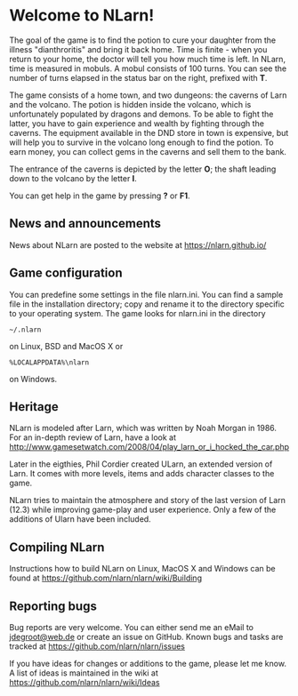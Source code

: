Welcome to NLarn!
=================

The goal of the game is to find the potion to cure your daughter from the
illness "dianthroritis" and bring it back home. Time is finite - when you
return to your home, the doctor will tell you how much time is left. In
NLarn, time is measured in mobuls. A mobul consists of 100 turns. You can
see the number of turns elapsed in the status bar on the right, prefixed
with **T**.

The game consists of a home town, and two dungeons: the caverns of Larn and
the volcano. The potion is hidden inside the volcano, which is unfortunately
populated by dragons and demons. To be able to fight the latter, you have to
gain experience and wealth by fighting through the caverns. The equipment
available in the DND store in town is expensive, but will help you to survive
in the volcano long enough to find the potion. To earn money, you can collect
gems in the caverns and sell them to the bank.

The entrance of the caverns is depicted by the letter **O**; the shaft leading
down to the volcano by the letter **I**.

You can get help in the game by pressing **?** or **F1**.


## News and announcements

News about NLarn are posted to the website at https://nlarn.github.io/


## Game configuration

You can predefine some settings in the file nlarn.ini. You can find a sample
file in the installation directory; copy and rename it to the directory
specific to your operating system. The game looks for nlarn.ini in the
directory

	~/.nlarn

on Linux, BSD and MacOS X or

	%LOCALAPPDATA%\nlarn

on Windows.


## Heritage

NLarn is modeled after Larn, which was written by Noah Morgan in 1986.
For an in-depth review of Larn, have a look at
http://www.gamesetwatch.com/2008/04/play_larn_or_i_hocked_the_car.php

Later in the eigthies, Phil Cordier created ULarn, an extended version of
Larn. It comes with more levels, items and adds character classes to the
game.

NLarn tries to maintain the atmosphere and story of the last version of
Larn (12.3) while improving game-play and user experience. Only a few of
the additions of Ularn have been included.


## Compiling NLarn

Instructions how to build NLarn on Linux, MacOS X and Windows can be found at
https://github.com/nlarn/nlarn/wiki/Building


## Reporting bugs

Bug reports are very welcome. You can either send me an eMail to
<jdegroot@web.de> or create an issue on GitHub.
Known bugs and tasks are tracked at https://github.com/nlarn/nlarn/issues

If you have ideas for changes or additions to the game, please let me know.
A list of ideas is maintained in the wiki at https://github.com/nlarn/nlarn/wiki/Ideas
